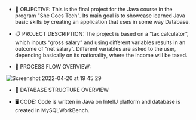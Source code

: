 - 🎯 OBJECTIVE:
This is the final project for the Java course in the program "She Goes Tech". Its main goal is to showcase learned Java basic skills by creating an application that uses in some way Database.

- 📋 PROJECT DESCRIPTION:
The project is based on a “tax calculator”, which inputs “gross salary” and using different variables results in an outcome of “net salary”. Different variables are asked to the user, depending basically on its nationality, where the income will be taxed.

- 🔀 PROCESS FLOW OVERVIEW:

![Screenshot 2022-04-20 at 19 45 29](https://user-images.githubusercontent.com/103449143/164281722-20a8dae5-5883-4a91-80b2-86303f88089e.png)

- 📑 DATABASE STRUCTURE OVERVIEW:



- 🖥️ CODE:
Code is written in Java on IntellJ platform and database is created in MySQLWorkBench.




